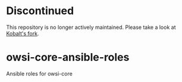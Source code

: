 Discontinued
============
This repository is no longer actively maintained. Please take a look at [Kobalt's fork](https://github.com/igloo-project/igloo-ansible-roles).

# owsi-core-ansible-roles
Ansible roles for owsi-core
